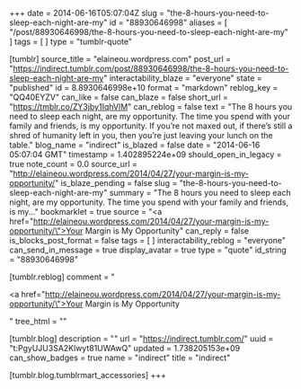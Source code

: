 +++
date = 2014-06-16T05:07:04Z
slug = "the-8-hours-you-need-to-sleep-each-night-are-my"
id = "88930646998"
aliases = [ "/post/88930646998/the-8-hours-you-need-to-sleep-each-night-are-my" ]
tags = [ ]
type = "tumblr-quote"

[tumblr]
source_title = "elaineou.wordpress.com"
post_url = "https://indirect.tumblr.com/post/88930646998/the-8-hours-you-need-to-sleep-each-night-are-my"
interactability_blaze = "everyone"
state = "published"
id = 8.8930646998e+10
format = "markdown"
reblog_key = "QQ40EYZV"
can_like = false
can_blaze = false
short_url = "https://tmblr.co/ZY3jby1IqhVlM"
can_reblog = false
text = "The 8 hours you need to sleep each night, are my opportunity. The time you spend with your family and friends, is my opportunity. If you’re not maxed out, if there’s still a shred of humanity left in you, then you’re just leaving your lunch on the table."
blog_name = "indirect"
is_blazed = false
date = "2014-06-16 05:07:04 GMT"
timestamp = 1.402895224e+09
should_open_in_legacy = true
note_count = 0.0
source_url = "http://elaineou.wordpress.com/2014/04/27/your-margin-is-my-opportunity/"
is_blaze_pending = false
slug = "the-8-hours-you-need-to-sleep-each-night-are-my"
summary = "The 8 hours you need to sleep each night, are my opportunity. The time you spend with your family and friends, is my..."
bookmarklet = true
source = "<a href=\"http://elaineou.wordpress.com/2014/04/27/your-margin-is-my-opportunity/\">Your Margin is My Opportunity</a>"
can_reply = false
is_blocks_post_format = false
tags = [ ]
interactability_reblog = "everyone"
can_send_in_message = true
display_avatar = true
type = "quote"
id_string = "88930646998"

[tumblr.reblog]
comment = "<p><a href=\"http://elaineou.wordpress.com/2014/04/27/your-margin-is-my-opportunity/\">Your Margin is My Opportunity</a></p>"
tree_html = ""

[tumblr.blog]
description = ""
url = "https://indirect.tumblr.com/"
uuid = "t:PgyUJU3SA2Klwyt81UWAwQ"
updated = 1.738205153e+09
can_show_badges = true
name = "indirect"
title = "indirect"

[tumblr.blog.tumblrmart_accessories]
+++
